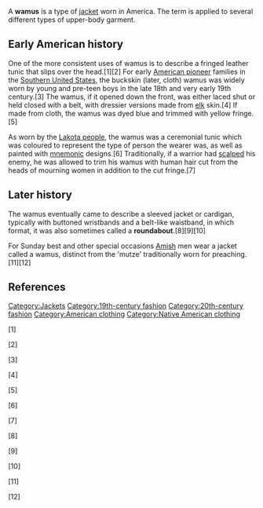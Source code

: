 A **wamus** is a type of [jacket](jacket "wikilink") worn in America.
The term is applied to several different types of upper-body garment.

## Early American history

One of the more consistent uses of wamus is to describe a fringed
leather tunic that slips over the head.[1][2] For early [American
pioneer](American_pioneer "wikilink") families in the [Southern United
States](Southern_United_States "wikilink"), the buckskin (later, cloth)
wamus was widely worn by young and pre-teen boys in the late 18th and
very early 19th century.[3] The wamus, if it opened down the front, was
either laced shut or held closed with a belt, with dressier versions
made from [elk](elk "wikilink") skin.[4] If made from cloth, the wamus
was dyed blue and trimmed with yellow fringe.[5]

As worn by the [Lakota people](Lakota_people "wikilink"), the wamus was
a ceremonial tunic which was coloured to represent the type of person
the wearer was, as well as painted with [mnemonic](mnemonic "wikilink")
designs.[6] Traditionally, if a warrior had
[scalped](scalping "wikilink") his enemy, he was allowed to trim his
wamus with human hair cut from the heads of mourning women in addition
to the cut fringe.[7]

## Later history

The wamus eventually came to describe a sleeved jacket or cardigan,
typically with buttoned wristbands and a belt-like waistband, in which
format, it was also sometimes called a **roundabout**.[8][9][10]

For Sunday best and other special occasions [Amish](Amish "wikilink")
men wear a jacket called a wamus, distinct from the 'mutze'
traditionally worn for preaching.[11][12]

## References

[Category:Jackets](Category:Jackets "wikilink") [Category:19th-century
fashion](Category:19th-century_fashion "wikilink")
[Category:20th-century
fashion](Category:20th-century_fashion "wikilink") [Category:American
clothing](Category:American_clothing "wikilink") [Category:Native
American clothing](Category:Native_American_clothing "wikilink")

[1]

[2]

[3]

[4]

[5]

[6]

[7]

[8]

[9]

[10]

[11]

[12]